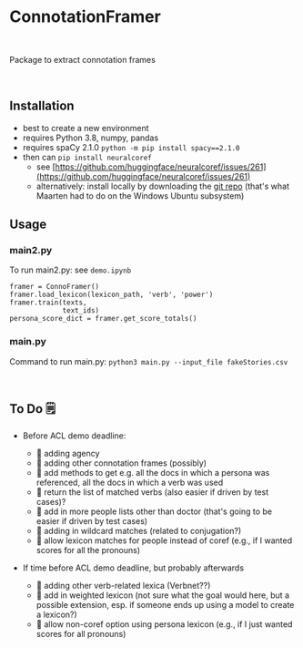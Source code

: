# ConnotationFramer

<br>

Package to extract connotation frames

<br>

## Installation

- best to create a new environment
- requires Python 3.8, numpy, pandas
- requires spaCy 2.1.0 `python -m pip install spacy==2.1.0`
- then can `pip install neuralcoref`
   - see [https://github.com/huggingface/neuralcoref/issues/261](https://github.com/huggingface/neuralcoref/issues/261)
   - alternatively: install locally by downloading the [git repo](https://github.com/huggingface/neuralcoref) (that's what Maarten had to do on the Windows Ubuntu subsystem)



## Usage

### main2.py
To run main2.py: see `demo.ipynb`

```
framer = ConnoFramer()  
framer.load_lexicon(lexicon_path, 'verb', 'power')
framer.train(texts,
             text_ids)
persona_score_dict = framer.get_score_totals()  
```


### main.py
Command to run main.py: `python3 main.py --input_file fakeStories.csv`

<br>

## To Do 🗒️

- Before ACL demo deadline:
   - 🔲 adding agency
   - 🔲 adding other connotation frames (possibly)
   - 🔲 add methods to get e.g. all the docs in which a persona was referenced, all the docs in which a verb was used
   - 🔲 return the list of matched verbs (also easier if driven by test cases)?
   - 🔲 add in more people lists other than doctor (that's going to be easier if driven by test cases)
   - 🔲 adding in wildcard matches (related to conjugation?)
   - 🔲 allow lexicon matches for people instead of coref (e.g., if I wanted scores for all the pronouns)
   
- If time before ACL demo deadline, but probably afterwards
   - 🔲 adding other verb-related lexica (Verbnet??)
   - 🔲 add in weighted lexicon (not sure what the goal would here, but a possible extension, esp. if someone ends up using a model to create a lexicon?)
   - 🔲 allow non-coref option using persona lexicon (e.g., if I just wanted scores for all pronouns)

